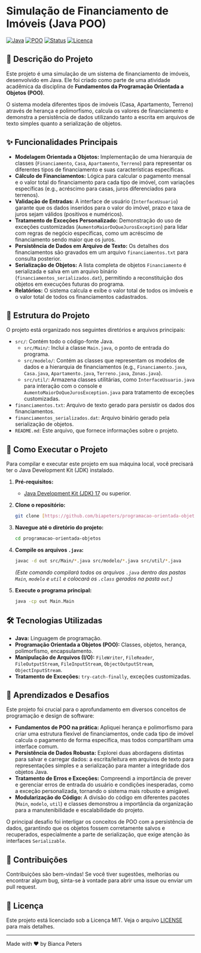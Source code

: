 # Simulação de Financiamento de Imóveis (Java POO)

[![Java](https://img.shields.io/badge/Java-17+-orange.svg)](https://www.java.com/)
[![POO](https://img.shields.io/badge/Paradigma-POO-blue.svg)]()
[![Status](https://img.shields.io/badge/Status-Concluído-green.svg)]()
[![Licença](https://img.shields.io/badge/Licença-MIT-lightgrey.svg)](LICENSE)

## 📝 Descrição do Projeto

Este projeto é uma simulação de um sistema de financiamento de imóveis, desenvolvido em Java. Ele foi criado como parte de uma atividade acadêmica da disciplina de **Fundamentos da Programação Orientada a Objetos (POO)**.

O sistema modela diferentes tipos de imóveis (Casa, Apartamento, Terreno) através de herança e polimorfismo, calcula os valores de financiamento e demonstra a persistência de dados utilizando tanto a escrita em arquivos de texto simples quanto a serialização de objetos.

## ✨ Funcionalidades Principais

* **Modelagem Orientada a Objetos:** Implementação de uma hierarquia de classes (`Financiamento`, `Casa`, `Apartamento`, `Terreno`) para representar os diferentes tipos de financiamento e suas características específicas.
* **Cálculo de Financiamentos:** Lógica para calcular o pagamento mensal e o valor total do financiamento para cada tipo de imóvel, com variações específicas (e.g., acréscimo para casas, juros diferenciados para terrenos).
* **Validação de Entradas:** A interface de usuário (`InterfaceUsuario`) garante que os dados inseridos para o valor do imóvel, prazo e taxa de juros sejam válidos (positivos e numéricos).
* **Tratamento de Exceções Personalizado:** Demonstração do uso de exceções customizadas (`AumentoMaiorDoQueJurosException`) para lidar com regras de negócio específicas, como um acréscimo de financiamento sendo maior que os juros.
* **Persistência de Dados em Arquivo de Texto:** Os detalhes dos financiamentos são gravados em um arquivo `financiamentos.txt` para consulta posterior.
* **Serialização de Objetos:** A lista completa de objetos `Financiamento` é serializada e salva em um arquivo binário (`financiamentos_serializados.dat`), permitindo a reconstituição dos objetos em execuções futuras do programa.
* **Relatórios:** O sistema calcula e exibe o valor total de todos os imóveis e o valor total de todos os financiamentos cadastrados.

## 📁 Estrutura do Projeto

O projeto está organizado nos seguintes diretórios e arquivos principais:

* `src/`: Contém todo o código-fonte Java.
    * `src/Main/`: Inclui a classe `Main.java`, o ponto de entrada do programa.
    * `src/modelo/`: Contém as classes que representam os modelos de dados e a hierarquia de financiamentos (e.g., `Financiamento.java`, `Casa.java`, `Apartamento.java`, `Terreno.java`, `Zonas.java`).
    * `src/util/`: Armazena classes utilitárias, como `InterfaceUsuario.java` para interação com o console e `AumentoMaiorDoQueJurosException.java` para tratamento de exceções customizadas.
* `financiamentos.txt`: Arquivo de texto gerado para persistir os dados dos financiamentos.
* `financiamentos_serializados.dat`: Arquivo binário gerado pela serialização de objetos.
* `README.md`: Este arquivo, que fornece informações sobre o projeto.

## 🚀 Como Executar o Projeto

Para compilar e executar este projeto em sua máquina local, você precisará ter o Java Development Kit (JDK) instalado.

1.  **Pré-requisitos:**
    * [Java Development Kit (JDK) 17](https://www.oracle.com/java/technologies/downloads/) ou superior.

2.  **Clone o repositório:**
    ```bash
    git clone [https://github.com/biapeters/programacao-orientada-objetos.git](https://github.com/biapeters/programacao-orientada-objetos.git)
    ```

3.  **Navegue até o diretório do projeto:**
    ```bash
    cd programacao-orientada-objetos
    ```

4.  **Compile os arquivos `.java`:**
    ```bash
    javac -d out src/Main/*.java src/modelo/*.java src/util/*.java
    ```
    *(Este comando compilará todos os arquivos `.java` dentro das pastas `Main`, `modelo` e `util` e colocará os `.class` gerados na pasta `out`.)*

5.  **Execute o programa principal:**
    ```bash
    java -cp out Main.Main
    ```

## 🛠️ Tecnologias Utilizadas

* **Java:** Linguagem de programação.
* **Programação Orientada a Objetos (POO):** Classes, objetos, herança, polimorfismo, encapsulamento.
* **Manipulação de Arquivos (I/O):** `FileWriter`, `FileReader`, `FileOutputStream`, `FileInputStream`, `ObjectOutputStream`, `ObjectInputStream`.
* **Tratamento de Exceções:** `try-catch-finally`, exceções customizadas.

## 🧠 Aprendizados e Desafios

Este projeto foi crucial para o aprofundamento em diversos conceitos de programação e design de software:

* **Fundamentos de POO na prática:** Apliquei herança e polimorfismo para criar uma estrutura flexível de financiamentos, onde cada tipo de imóvel calcula o pagamento de forma específica, mas todos compartilham uma interface comum.
* **Persistência de Dados Robusta:** Explorei duas abordagens distintas para salvar e carregar dados: a escrita/leitura em arquivos de texto para representações simples e a serialização para manter a integridade dos objetos Java.
* **Tratamento de Erros e Exceções:** Compreendi a importância de prever e gerenciar erros de entrada do usuário e condições inesperadas, como a exceção personalizada, tornando o sistema mais robusto e amigável.
* **Modularização do Código:** A divisão do código em diferentes pacotes (`Main`, `modelo`, `util`) e classes demonstrou a importância da organização para a manutenibilidade e escalabilidade do projeto.

O principal desafio foi interligar os conceitos de POO com a persistência de dados, garantindo que os objetos fossem corretamente salvos e recuperados, especialmente a parte de serialização, que exige atenção às interfaces `Serializable`.

## 🤝 Contribuições

Contribuições são bem-vindas! Se você tiver sugestões, melhorias ou encontrar algum bug, sinta-se à vontade para abrir uma issue ou enviar um pull request.

## 📄 Licença

Este projeto está licenciado sob a Licença MIT. Veja o arquivo [LICENSE](LICENSE) para mais detalhes.

---

Made with ❤️ by Bianca Peters
